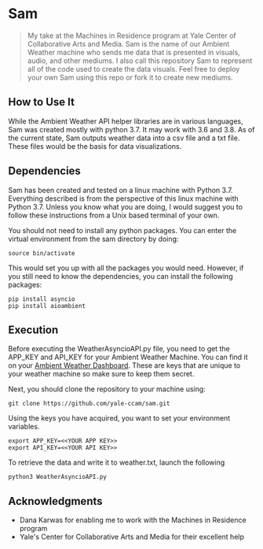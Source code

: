 # Sam

>My take at the Machines in Residence program at Yale Center of Collaborative Arts and Media. Sam is the name of our Ambient Weather machine who sends me data that is presented in visuals, audio, and other mediums. I also call this repository Sam to represent all of the code used to create the data visuals. Feel free to deploy your own Sam using this repo or fork it to create new mediums.

## How to Use It

While the Ambient Weather API helper libraries are in various languages, Sam was created mostly with python 3.7. It may work with 3.6 and 3.8. As of the current state, Sam outputs weather data into a csv file and a txt file. These files would be the basis for data visualizations. 

## Dependencies

Sam has been created and tested on a linux machine with Python 3.7. Everything described is from the perspective of this linux machine with Python 3.7. Unless you know what you are doing, I would suggest you to follow these instructions from a Unix based terminal of your own.

You should not need to install any python packages. You can enter the virtual environment from the sam directory by doing:

``` 
source bin/activate
```
This would set you up with all the packages you would need. However, if you still need to know the dependencies, you can install the following packages:

```
pip install asyncio
pip install aioambient
```

## Execution

Before executing the WeatherAsyncioAPI.py file, you need to get the APP\_KEY and API\_KEY for your Ambient Weather Machine. You can find it on your [Ambient Weather Dashboard](https://dashboard.ambientweather.net). These are keys that are unique to your weather machine so make sure to keep them secret.

Next, you should clone the repository to your machine using:
```
git clone https://github.com/yale-ccam/sam.git
```

Using the keys you have acquired, you want to set your environment variables.
```
export APP_KEY=<<YOUR APP KEY>>
export API_KEY=<<YOUR API KEY>>
```

To retrieve the data and write it to weather.txt, launch the following
```
python3 WeatherAsyncioAPI.py
```

## Acknowledgments

* Dana Karwas for enabling me to work with the Machines in Residence program
* Yale's Center for Collaborative Arts and Media for their excellent help 

